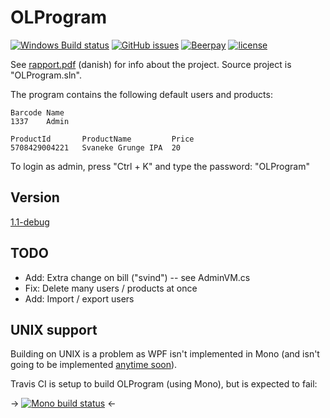OLProgram
=========

[![Windows Build status](https://img.shields.io/appveyor/ci/NicolaiSoeborg/02350-Projekt/sqlite.svg?label=Windows%20build)](https://ci.appveyor.com/project/NicolaiSoeborg/02350-projekt/branch/sqlite)
[![GitHub issues](https://img.shields.io/github/issues/NicolaiSoeborg/02350-Projekt.svg)](issues)
[![Beerpay](https://beerpay.io/NicolaiSoeborg/02350-Projekt/badge.svg?style=flat)](https://beerpay.io/NicolaiSoeborg/02350-Projekt)
[![license](https://img.shields.io/badge/License-Beerware-blue.svg)](LICENSE)

See [rapport.pdf](rapport.pdf) (danish) for info about the project.
Source project is "OLProgram.sln".

The program contains the following default users and products:

```
Barcode	Name
1337	Admin
```

```
ProductId		ProductName			Price
5708429004221	Svaneke Grunge IPA	20
```

To login as admin, press "Ctrl + K" and type the password: "OLProgram"

## Version
[1.1-debug](https://github.com/NicolaiSoeborg/02350-Projekt/releases/)

## TODO
 - Add: Extra change on bill ("svind") -- see AdminVM.cs
 - Fix: Delete many users / products at once
 - Add: Import / export users

## UNIX support
Building on UNIX is a problem as WPF isn't implemented in Mono (and isn't going to be implemented [anytime soon](http://www.mono-project.com/docs/gui/wpf/)).

Travis CI is setup to build OLProgram (using Mono), but is expected to fail:

-> [![Mono build status](https://img.shields.io/travis/NicolaiSoeborg/02350-Projekt/sqlite.svg?label=Mono%20build)](https://travis-ci.org/NicolaiSoeborg/02350-Projekt) <-

